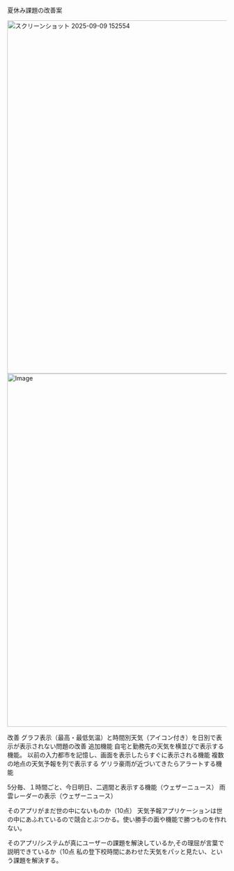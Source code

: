 夏休み課題の改善案

<img width="1871" height="811" alt="スクリーンショット 2025-09-09 152554" src="https://github.com/user-attachments/assets/f9e71606-5847-4b3b-a8c4-bbc92d2f0adc" />
<img width="1871" height="811" alt="Image" src="https://github.com/user-attachments/assets/eca39786-3874-4e5a-904f-9a5b6f9bb0d5" />


改善
グラフ表示（最高・最低気温）と時間別天気（アイコン付き）を日別で表示が表示されない問題の改善
追加機能
自宅と勤務先の天気を横並びで表示する機能。
以前の入力都市を記憶し、画面を表示したらすぐに表示される機能
複数の地点の天気予報を列で表示する
ゲリラ豪雨が近づいてきたらアラートする機能

5分毎、１時間ごと、今日明日、二週間と表示する機能（ウェザーニュース）
雨雲レーダーの表示（ウェザーニュース）

そのアプリがまだ世の中にないものか（10点）
天気予報アプリケーションは世の中にあふれているので競合とぶつかる。使い勝手の面や機能で勝つものを作れない。

そのアプリ/システムが真にユーザーの課題を解決しているか,その理屈が言葉で説明できているか（10点
私の登下校時間にあわせた天気をパッと見たい、という課題を解決する。
